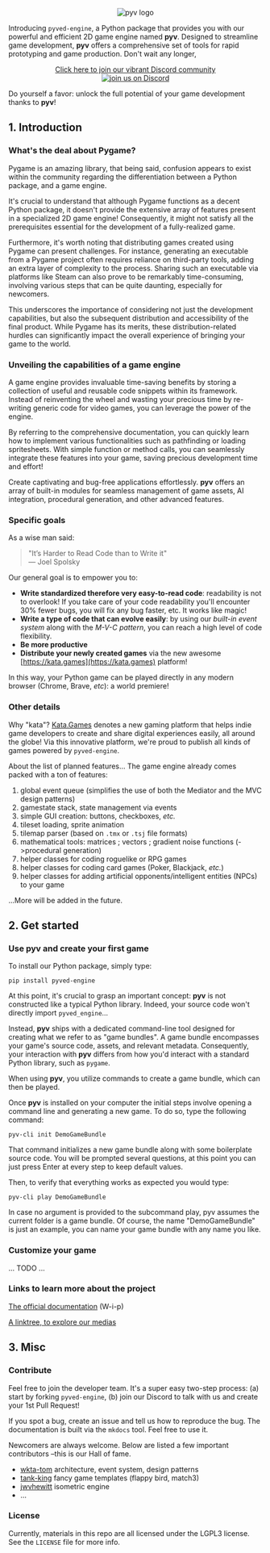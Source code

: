 <p align="center">
  <img src="https://gaudia-tech.com/shared/pyv-logo.jpg" alt="pyv logo" />
</p>

Introducing `pyved-engine`, a Python package that provides you with
our powerful and efficient 2D game engine named __pyv__.
Designed to streamline game development, __pyv__ offers a comprehensive set of
tools for rapid prototyping and game production. Don't wait any longer,

<p align="center">
<a href="https://discord.gg/SHdJhcWvQD">
Click here to join our vibrant Discord community<br>
<img alt="join us on Discord" src="https://img.shields.io/discord/876813074894561300.svg?label=&logo=discord&logoColor=ffffff&color=7389D8&labelColor=6A7EC2">
</a>
</p>

Do yourself a favor: unlock the full potential of your game development thanks to __pyv__!



## 1. Introduction

### What's the deal about Pygame?

Pygame is an amazing library, that being said, confusion appears to exist
within the community regarding the differentiation between a Python package,
and a game engine.

It's crucial to understand that although Pygame functions as a decent
Python package, it doesn't provide the extensive array of features present
in a specialized 2D game engine! Consequently, it might not satisfy all the
prerequisites essential for the development of a fully-realized game.

Furthermore, it's worth noting that distributing games created using Pygame
can present challenges. For instance, generating an executable from a Pygame
project often requires reliance on third-party tools, adding an extra layer
of complexity to the process. Sharing such an executable via platforms like
Steam can also prove to be remarkably time-consuming, involving various steps
that can be quite daunting, especially for newcomers.

This underscores the importance of considering not just the development
capabilities, but also the subsequent distribution and accessibility of the
final product. While Pygame has its merits, these distribution-related hurdles
can significantly impact the overall experience of bringing your game to 
the world.

### Unveiling the capabilities of a game engine

A game engine provides invaluable time-saving benefits by storing a collection
of useful and reusable code snippets within its framework.
Instead of reinventing the wheel and wasting your precious time by re-writing
generic code for video games, you can leverage the power of the engine.

By referring to the comprehensive documentation, you can quickly learn how to
implement various functionalities such as pathfinding or loading spritesheets.
With simple function or method calls, you can seamlessly integrate these
features into your game, saving precious development time and effort!

Create captivating and bug-free applications effortlessly. __pyv__ offers an
array of built-in modules for seamless management of game assets, AI integration,
procedural generation, and other advanced features.


### Specific goals
As a wise man said:
> "It’s Harder to Read Code than to Write it"\
> — Joel Spolsky

Our general goal is to empower you to:

* __Write standardized therefore very easy-to-read code__:
readability is not to overlook! If you take care of your code readability you'll
encounter 30% fewer bugs, you will fix any bug faster, etc. It works like magic!
* __Write a type of code that can evolve easily__: by using our *built-in event
system* along with the *M-V-C pattern*, you can reach a high level of code
flexibility.
* __Be more productive__
* __Distribute your newly created games__ via the new awesome
[https://kata.games](https://kata.games) platform!

In this way, your Python game can be played directly 
in any modern browser (Chrome, Brave, *etc*): a world premiere!

### Other details

Why "kata"?
[Kata.Games](https://kata.games) denotes a new gaming platform that helps indie game developers to create and share
digital experiences easily, all around the globe!
Via this innovative platform, we're proud to publish all kinds of games powered by `pyved-engine`.

About the list of planned features... The game engine already comes
packed with a ton of features:

1. global event queue (simplifies the use of both the Mediator and the MVC design patterns)
2. gamestate stack, state management via events 
3. simple GUI creation: buttons, checkboxes, *etc.* 
4. tileset loading, sprite animation
5. tilemap parser (based on `.tmx` or `.tsj` file formats)
6. mathematical tools: matrices ; vectors ; gradient noise functions (->procedural generation)
7. helper classes for coding roguelike or RPG games
8. helper classes for coding card games (Poker, Blackjack, *etc.*)
9. helper classes for adding artificial opponents/intelligent entities (NPCs) to your game

...More will be added in the future.

## 2. Get started

### Use pyv and create your first game

To install our Python package, simply type:
```shell
pip install pyved-engine
```

At this point, it's crucial to grasp an important concept:
__pyv__ is not constructed like a typical Python library.
Indeed, your source code won't directly import `pyved_engine`...

Instead, __pyv__ ships with a dedicated command-line tool designed
for creating what we refer to as "game bundles".
A game bundle encompasses your game's source code, assets, and relevant
metadata. Consequently, your interaction with __pyv__ differs from how
you'd interact with a standard Python library, such as `pygame`.

When using __pyv__, you utilize commands to create a game bundle,
which can then be played.

Once __pyv__ is installed on your computer the initial steps involve
opening a command line and generating a new game.
To do so, type the following command:

```shell
pyv-cli init DemoGameBundle
```
That command initializes a new game bundle along with some
boilerplate source code. You will be prompted several questions, at this point
you can just press Enter at every step to keep default values.

Then, to verify that everything works as expected you would type:
```shell
pyv-cli play DemoGameBundle
```
In case no argument is provided to the subcommand play,
pyv assumes the current folder is a game bundle.
Of course, the name "DemoGameBundle" is just an example, you can name your
game bundle with any name you like.

### Customize your game

... TODO ...

### Links to learn more about the project

[The official documentation](https://gaudiatech.github.io/pyved-engine/) (W-i-p)

[A linktree, to explore our medias](https://linktr.ee/katagames)


## 3. Misc

### Contribute

Feel free to join the developer team. It's a super easy two-step process:
(a) start by forking `pyved-engine`,
 (b) join our Discord to talk with us and create your 1st Pull Request!

If you spot a bug, create an issue and tell us how to reproduce the bug.
The documentation is built via the `mkdocs` tool. Feel free to use it.

Newcomers are always welcome. Below are listed a few important
contributors –this is our Hall of fame.
* [wkta-tom](https://github.com/wkta) architecture, event system, design patterns
* [tank-king](https://github.com/tank-king) fancy game templates (flappy bird, match3)
* [jwvhewitt](https://github.com/jwvhewitt) isometric engine
* ...

### License
Currently, materials in this repo are all licensed under the LGPL3 license.
See the `LICENSE` file for more info.
